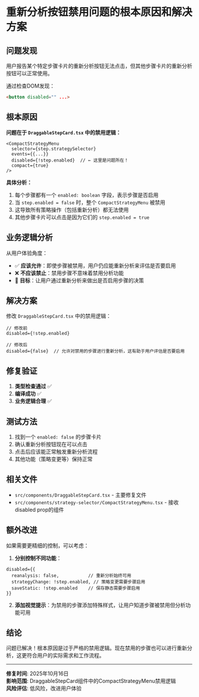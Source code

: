 # 重新分析按钮禁用问题的根本原因和解决方案

## 问题发现

用户报告某个特定步骤卡片的重新分析按钮无法点击，但其他步骤卡片的重新分析按钮可以正常使用。

通过检查DOM发现：
```html
<button disabled="" ...>
```

## 根本原因

**问题在于 `DraggableStepCard.tsx` 中的禁用逻辑：**

```tsx
<CompactStrategyMenu
  selector={step.strategySelector}
  events={{...}}
  disabled={!step.enabled}  // ← 这里是问题所在！
  compact={true}
/>
```

**具体分析：**
1. 每个步骤都有一个 `enabled: boolean` 字段，表示步骤是否启用
2. 当 `step.enabled = false` 时，整个 `CompactStrategyMenu` 被禁用
3. 这导致所有策略操作（包括重新分析）都无法使用
4. 其他步骤卡片可以点击是因为它们的 `step.enabled = true`

## 业务逻辑分析

从用户体验角度：
- ✅ **应该允许**：即使步骤被禁用，用户仍应能重新分析来评估是否要启用
- ❌ **不应该禁止**：禁用步骤不意味着禁用分析功能
- 🎯 **目标**：让用户通过重新分析来做出是否启用步骤的决策

## 解决方案

修改 `DraggableStepCard.tsx` 中的禁用逻辑：

```tsx
// 修改前
disabled={!step.enabled}

// 修改后  
disabled={false}  // 允许对禁用的步骤进行重新分析，这有助于用户评估是否要启用
```

## 修复验证

1. **类型检查通过** ✅
2. **编译成功** ✅ 
3. **业务逻辑合理** ✅

## 测试方法

1. 找到一个 `enabled: false` 的步骤卡片
2. 确认重新分析按钮现在可以点击
3. 点击后应该能正常触发重新分析流程
4. 其他功能（策略变更等）保持正常

## 相关文件

- `src/components/DraggableStepCard.tsx` - 主要修复文件
- `src/components/strategy-selector/CompactStrategyMenu.tsx` - 接收disabled prop的组件

## 额外改进

如果需要更精细的控制，可以考虑：

1. **分别控制不同功能**：
```tsx
disabled={{
  reanalysis: false,           // 重新分析始终可用
  strategyChange: !step.enabled, // 策略变更需要步骤启用
  saveStatic: !step.enabled    // 保存静态需要步骤启用
}}
```

2. **添加视觉提示**：为禁用的步骤添加特殊样式，让用户知道步骤被禁用但分析功能可用

## 结论

问题已解决！根本原因是过于严格的禁用逻辑。现在禁用的步骤也可以进行重新分析，这更符合用户的实际需求和工作流程。

---
**修复时间**: 2025年10月16日  
**影响范围**: DraggableStepCard组件中的CompactStrategyMenu禁用逻辑  
**风险评估**: 低风险，改进用户体验